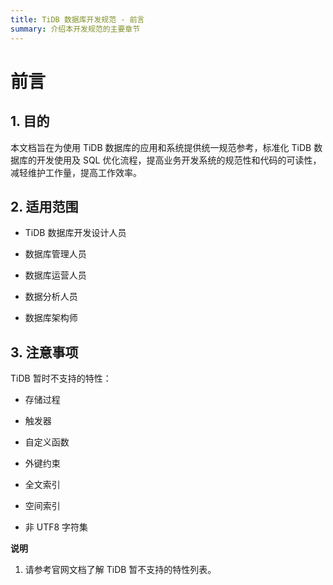 ```yaml
---
title: TiDB 数据库开发规范 - 前言
summary: 介绍本开发规范的主要章节
---
```


# 前言

## 1. 目的

本文档旨在为使用 TiDB 数据库的应用和系统提供统一规范参考，标准化 TiDB
数据库的开发使用及 SQL 优化流程，提高业务开发系统的规范性和代码的可读性，减轻维护工作量，提高工作效率。

## 2. 适用范围

- TiDB 数据库开发设计人员

- 数据库管理人员

- 数据库运营人员

- 数据分析人员

- 数据库架构师

## 3. 注意事项

TiDB 暂时不支持的特性：

- 存储过程

- 触发器

- 自定义函数

- 外键约束

- 全文索引

- 空间索引

- 非 UTF8 字符集

**说明**

1. 请参考官网文档了解 TiDB 暂不支持的特性列表。
